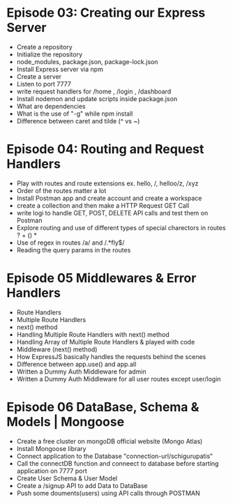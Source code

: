 # Episode 03: Creating our Express Server

- Create a repository
- Initialize the repository
- node_modules, package.json, package-lock.json
- Install Express server via npm
- Create a server
- Listen to port 7777
- write request handlers for /home , /login , /dashboard
- Install nodemon and update scripts inside package.json
- What are dependencies
- What is the use of "-g" while npm install 
- Difference between caret and tilde (^ vs ~)




# Episode 04: Routing and Request Handlers

- Play with routes and route extensions  ex. hello, /, helloo/z, /xyz
- Order of the routes matter a lot
- Install Postman app and create account and create a workspace
- create a collection and then make a HTTP Request GET Call
- write logi to handle GET, POST, DELETE API calls and test them on Postman
- Explore routing and use of different types of special charectors in routes
     ? 
     +
     ()
     *
- Use of regex in routes /a/ and /.*fly$/
- Reading the query params in the routes




# Episode 05 Middlewares & Error Handlers

- Route Handlers
- Multiple Route Handlers
- next() method
- Handling Multiple Route Handlers with next() method
- Handling Array of Multiple Route Handlers & played with code 
- Middleware (next() method)
- How ExpressJS basically handles the requests behind the scenes
- Difference between app.use() and app.all
- Written a Dummy Auth Middleware for admin
- Written a Dummy Auth Middleware for all user routes except user/login




# Episode 06 DataBase, Schema & Models | Mongoose

- Create a free cluster on mongoDB official website (Mongo Atlas)
- Install Mongoose library
- Connect application to the  Database "connection-url/schigurupatis"
- Call the connectDB function and conneect to database before starting application on 7777 port
- Create User Schema & User Model
- Create a /signup API to add Data to DataBase
- Push some douments(users) using API calls through POSTMAN